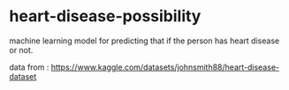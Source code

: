 # heart-disease-possibility
machine learning model for predicting that if the person has heart disease or not. 

data from : https://www.kaggle.com/datasets/johnsmith88/heart-disease-dataset
